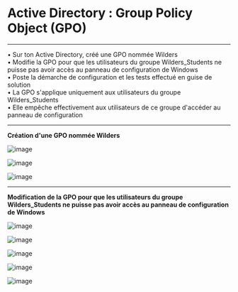 # Active Directory : Group Policy Object (GPO)
_____

•	Sur ton Active Directory, créé une GPO nommée Wilders    
•	Modifie la GPO pour que les utilisateurs du groupe Wilders_Students ne puisse pas avoir accès au panneau de configuration de Windows    
•	Poste la démarche de configuration et les tests effectué en guise de solution    
•	La GPO s'applique uniquement aux utilisateurs du groupe Wilders_Students    
•	Elle empêche effectivement aux utilisateurs de ce groupe d'accéder au panneau de configuration   
  
____

**Création d'une GPO nommée Wilders**

![image](https://github.com/techerbeatrice/Active_Directory_GPO/assets/138071140/4c3380b9-4040-4407-818d-8420429e0796)

![image](https://github.com/techerbeatrice/Active_Directory_GPO/assets/138071140/3d1f1e06-6c20-4393-a590-8269eb7bc7fd)

![image](https://github.com/techerbeatrice/Active_Directory_GPO/assets/138071140/f98c05d4-e75e-42f2-8a40-b06f0b1ebbc3)
_______________

**Modification de la GPO pour que les utilisateurs du groupe Wilders_Students ne puisse pas avoir accès au panneau de configuration de Windows**

![image](https://github.com/techerbeatrice/Active_Directory_GPO/assets/138071140/a8109aa7-7493-42f5-9743-ecc80d91e1d2)

![image](https://github.com/techerbeatrice/Active_Directory_GPO/assets/138071140/54a02934-92f7-46e9-bdde-a349794cdc43)

![image](https://github.com/techerbeatrice/Active_Directory_GPO/assets/138071140/335e3100-7715-4118-ba0b-d48307d802bb)



![image](https://github.com/techerbeatrice/Active_Directory_GPO/assets/138071140/ebe095b7-0c6f-48dc-b791-f1c7cc8a3e60)

![image](https://github.com/techerbeatrice/Active_Directory_GPO/assets/138071140/4d5a80f9-21ce-417c-a349-34493abec418)
